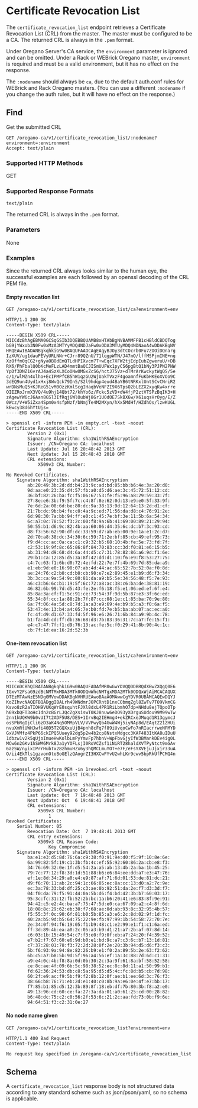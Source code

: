 Certificate Revocation List
===========================

The `certificate_revocation_list` endpoint retrieves a Certificate Revocation List (CRL)
from the master. The master must be configured to be a CA. The returned
CRL is always in the `.pem` format.

Under Oregano Server's CA service, the `environment` parameter is ignored and can
be omitted. Under a Rack or WEBrick Oregano master, `environment` is required and
must be a valid environment, but it has no effect on the response.

The `:nodename` should always be `ca`, due to the default auth.conf rules for
WEBrick and Rack Oregano masters. (You can use a different `:nodename` if you
change the auth rules, but it will have no effect on the response.)

Find
----

Get the submitted CRL

    GET /oregano-ca/v1/certificate_revocation_list/:nodename?environment=:environment
    Accept: text/plain

### Supported HTTP Methods

GET

### Supported Response Formats

`text/plain`

The returned CRL is always in the `.pem` format.

### Parameters

None

### Examples

Since the returned CRL always looks similar to the human eye, the successful examples are each followed by an openssl
decoding of the CRL PEM file.

#### Empty revocation list

    GET /oregano-ca/v1/certificate_revocation_list/ca?environment=env

    HTTP/1.1 200 OK
    Content-Type: text/plain

    -----BEGIN X509 CRL-----
    MIICdzBhAgEBMA0GCSqGSIb3DQEBBQUAMB8xHTAbBgNVBAMMFFB1cHBldCBDQTog
    bG9jYWxob3N0Fw0xMzA3MTYyMDQ4NDJaFw0xODA3MTUyMDQ4NDNaoA4wDDAKBgNV
    HRQEAwIBADANBgkqhkiG9w0BAQUFAAOCAgEAqyBJOy3dtCOcrb0Fu7ZOOiDQnarg
    IzXUV/ug1dauPEVyURLNNr+CJrr89QZnU/71lqgpWTN/J47mO/lffMSPjmINE+ng
    XzOffm0qCG2+gNyaOBOdEmQTLdHPIXvcm7T+wEqc7XFW2tjEdpEubZgweruU/+DB
    RX6/PhFbalQ0bKcMeFLzLAD4mmtBaQCJISmUUFWx1pyCS6pgBtQ1bNy3PJPN2PNW
    YpDf3DNZ16vrAJ4a4SzXLXCoONw0MGxZcS6/hctJ75Vz+dTMrArKwckytWgQS/5e
    c/1/wlMZn4xlho+EcIPMPfCB5hW1qzGU2WjUakTVxzF4goamnfFuKbHKEoXVOo9C
    3dEQ9un4Uyd1xHxj8WvQck79In5/S2l9hdqp4eud4BaYB6tNRKxlUntSCvCNriR2
    wrDNsMuQ5+KJReG51vM0OzzKmlScgIHaqbVeNFZI9X6TpsO2bLEZX2xyqKw4xrre
    OIEZRoJrmX3VQ/4u9hj14Qbt72/khYo6z/Fckc5zVD+dW4fjP2ztVTSPzBqIK3+H
    zAgewYW6cJ6Aan8GSl3IfRqj6WlOubWj8Gr1U0dOE7SkBX6w/X61uqsHrOyg/E/Z
    0Wcz/V+W5iZxa4Spm0x4sfpNzf/bNmjTe4M2MXyn/hXx5MdHf/HZdhOs/lzwKUGL
    kEwcy38d6hYtUjs=
    -----END X509 CRL-----

    > openssl crl -inform PEM -in empty.crl -text -noout
    Certificate Revocation List (CRL):
            Version 2 (0x1)
            Signature Algorithm: sha1WithRSAEncryption
            Issuer: /CN=Oregano CA: localhost
            Last Update: Jul 16 20:48:42 2013 GMT
            Next Update: Jul 15 20:48:43 2018 GMT
            CRL extensions:
                X509v3 CRL Number:
                    0
    No Revoked Certificates.
        Signature Algorithm: sha1WithRSAEncryption
            ab:20:49:3b:2d:dd:b4:23:9c:ad:bd:05:bb:b6:4e:3a:20:d0:
            9d:aa:e0:23:35:d4:57:fb:a0:d5:d6:ae:3c:45:72:51:12:cd:
            36:bf:82:26:ba:fc:f5:06:67:53:fe:f5:96:a8:29:59:33:7f:
            27:8e:e6:3b:f9:5f:7c:c4:8f:8e:62:0d:13:e9:e0:5f:33:9f:
            7e:6d:2a:08:6d:be:80:dc:9a:38:13:9d:12:64:13:2d:d1:cf:
            21:7b:dc:9b:b4:fe:c0:4a:9c:ed:71:56:da:d8:c4:76:91:2e:
            6d:98:30:7a:bb:94:ff:e0:c1:45:7e:bf:3e:11:5b:6a:54:34:
            6c:a7:0c:78:52:f3:2c:00:f8:9a:6b:41:69:00:89:21:29:94:
            50:55:b1:d6:9c:82:4b:aa:60:06:d4:35:6c:dc:b7:3c:93:cd:
            d8:f3:56:62:90:df:dc:33:59:d7:ab:eb:00:9e:1a:e1:2c:d7:
            2d:70:a8:38:dc:34:30:6c:59:71:2e:bf:85:cb:49:ef:95:73:
            f9:d4:cc:ac:0a:ca:c1:c9:32:b5:68:10:4b:fe:5e:73:fd:7f:
            c2:53:19:9f:8c:65:86:8f:84:70:83:cc:3d:f0:81:e6:15:b5:
            ab:31:94:d9:68:d4:6a:44:d5:c7:31:78:82:86:a6:9d:f1:6e:
            29:b1:ca:12:85:d5:3a:8f:42:dd:d1:10:f6:e9:f8:53:27:75:
            c4:7c:63:f1:6b:d0:72:4e:fd:22:7e:7f:4b:69:7d:85:da:a9:
            e1:eb:9d:e0:16:98:07:ab:4d:44:ac:65:52:7b:52:0a:f0:8d:
            ae:24:76:c2:b0:cd:b0:cb:90:e7:e2:89:45:e1:b9:d6:f3:34:
            3b:3c:ca:9a:54:9c:80:81:da:a9:b5:5e:34:56:48:f5:7e:93:
            a6:c3:b6:6c:b1:19:5f:6c:72:a8:ac:38:c6:ba:de:38:81:19:
            46:82:6b:99:7d:d5:43:fe:2e:f6:18:f5:e1:06:ed:ef:6f:e4:
            85:8a:3a:cf:f1:5c:91:ce:73:54:3f:9d:5b:87:e3:3f:6c:ed:
            55:34:8f:cc:1a:88:2b:7f:87:cc:08:1e:c1:85:ba:70:9e:80:
            6a:7f:06:4a:5d:c8:7d:1a:a3:e9:69:4e:b9:b5:a3:f0:6a:f5:
            53:47:4e:13:b4:a4:05:7e:b0:fd:7e:b5:ba:ab:07:ac:ec:a0:
            fc:4f:d9:d1:67:33:fd:5f:96:e6:26:71:6b:84:a9:9b:4c:78:
            b1:fa:4d:cd:ff:db:36:68:d3:7b:83:36:31:7c:a7:fe:15:f1:
            e4:c7:47:7f:f1:d9:76:13:ac:fe:5c:f0:29:41:8b:90:4c:1c:
            cb:7f:1d:ea:16:2d:52:3b

#### One-item revocation list

    GET /oregano-ca/v1/certificate_revocation_list/ca?environment=env

    HTTP/1.1 200 OK
    Content-Type: text/plain

    -----BEGIN X509 CRL-----
    MIICnDCBhQIBATANBgkqhkiG9w0BAQUFADAfMR0wGwYDVQQDDBRQdXBwZXQgQ0E6
    IGxvY2FsaG9zdBcNMTMxMDA3MTk0ODQwWhcNMTgxMDA2MTk0ODQxWjAiMCACAQUX
    DTEzMTAwNzE5NDg0MVowDDAKBgNVHRUEAwoBAaAOMAwwCgYDVR0UBAMCAQEwDQYJ
    KoZIhvcNAQEFBQADggIBALrh49WNdmrJOPCRntD1nxCObmqZgl8ZwTv7TO9VkmCG
    Ksvo8zR2aTIOH9VUKqWrE0squhtFJXl8dxL4PR1RiLbmhO7dp+NHdu8ejTQpoOTp
    h69xbQFT3oHcIdn2cBGrLJQcZgXsiswT0KJ8nuw6eDO93yXDrguSUdou99M99wTw
    2nn1kUQKW9b0vUI7t2ADF5U8/DES+1IrvBq2IEHmg4+ekZRCxeJMuqd1R13gymcJ
    osSPbRgIjCli6zD3aK4Nq5OMMpVLV/VVPwyQb4GwW4Wj5iyNAp8d/EAqtZ21ZHUi
    nvuXmRtUWHJwfi40D5T2GQXxuUjB4pnh8cFq7f89iUvqoCwFo7nRIacrrweNFMYD
    GxVJVMfz4PkP66ckIPQ5Uuey92dg5p2w4b2cp8NstxMdgcc3KAF483ItKA8uIDuU
    1dbzw1v2k5qUjoImueHwKolbLmPyYmvFp7hbnV+WpFbvGjyIfW3BMankDEv4ig0L
    MCw6n2GKv1hSWM6Mrk8Ja1yYOFLsjI0RoVCZsf1iNiRT28haldXVTPyNtct9mGAv
    6az5W/nyixIPrrHubTx28zhmuHZx6y3hQMCLmuYOT+e7F/eFsYXVEjuJjxjr33uA
    O/ii4EkTls1gzvonOtoBoGElzQAogrZI3HXCwFYvU2whLKr9cwv5bpRkUfPCMQ4n
    -----END X509 CRL-----

    > openssl crl -inform PEM -in 1revoked.crl -text -noout
    Certificate Revocation List (CRL):
            Version 2 (0x1)
            Signature Algorithm: sha1WithRSAEncryption
            Issuer: /CN=Oregano CA: localhost
            Last Update: Oct  7 19:48:40 2013 GMT
            Next Update: Oct  6 19:48:41 2018 GMT
            CRL extensions:
                X509v3 CRL Number:
                    1
    Revoked Certificates:
        Serial Number: 05
            Revocation Date: Oct  7 19:48:41 2013 GMT
            CRL entry extensions:
                X509v3 CRL Reason Code:
                    Key Compromise
        Signature Algorithm: sha1WithRSAEncryption
            ba:e1:e3:d5:8d:76:6a:c9:38:f0:91:9e:d0:f5:9f:10:8e:6e:
            6a:99:82:5f:19:c1:3b:fb:4c:ef:55:92:60:86:2a:cb:e8:f3:
            34:76:69:32:0e:1f:d5:54:2a:a5:ab:13:4b:2a:ba:1b:45:25:
            79:7c:77:12:f8:3d:1d:51:88:b6:e6:84:ee:dd:a7:e3:47:76:
            ef:1e:8d:34:29:a0:e4:e9:87:af:71:6d:01:53:de:81:dc:21:
            d9:f6:70:11:ab:2c:94:1c:66:05:ec:8a:cc:13:d0:a2:7c:9e:
            ec:3a:78:33:bd:df:25:c3:ae:0b:92:51:da:2e:f7:d3:3d:f7:
            04:f0:da:79:f5:91:44:0a:5b:d6:f4:bd:42:3b:b7:60:03:17:
            95:3c:fc:31:12:fb:52:2b:bc:1a:b6:20:41:e6:83:8f:9e:91:
            94:42:c5:e2:4c:ba:a7:75:47:5d:e0:ca:67:09:a2:c4:8f:6d:
            18:08:8c:29:62:eb:30:f7:68:ae:0d:ab:93:8c:32:95:4b:57:
            f5:55:3f:0c:90:6f:81:b0:5b:85:a3:e6:2c:8d:02:9f:1d:fc:
            40:2a:b5:9d:b5:64:75:22:9e:fb:97:99:1b:54:58:72:70:7e:
            2e:34:0f:94:f6:19:05:f1:b9:48:c1:e2:99:e1:f1:c1:6a:ed:
            ff:3d:89:4b:ea:a0:2c:05:a3:b9:d1:21:a7:2b:af:07:8d:14:
            c6:03:1b:15:49:54:c7:f3:e0:f9:0f:eb:a7:24:20:f4:39:52:
            e7:b2:f7:67:60:e6:9d:b0:e1:bd:9c:a7:c3:6c:b7:13:1d:81:
            c7:37:28:01:78:f3:72:2d:28:0f:2e:20:3b:94:d5:d6:f3:c3:
            5b:f6:93:9a:94:8e:82:26:b9:e1:f0:2a:89:5b:2e:63:f2:62:
            6b:c5:a7:b8:5b:9d:5f:96:a4:56:ef:1a:3c:88:7d:6d:c1:31:
            a9:e4:0c:4b:f8:8a:0d:0b:30:2c:3a:9f:61:8a:bf:58:52:58:
            ce:8c:ae:4f:09:6b:5c:98:38:52:ec:8c:8d:11:a1:50:99:b1:
            fd:62:36:24:53:db:c8:5a:95:d5:d5:4c:fc:8d:b5:cb:7d:98:
            60:2f:e9:ac:f9:5b:f9:f2:8b:12:0f:ae:b1:ee:6d:3c:76:f3:
            38:66:b8:76:71:eb:2d:e1:40:c0:8b:9a:e6:0e:4f:e7:bb:17:
            f7:85:b1:85:d5:12:3b:89:8f:18:eb:df:7b:80:3b:f8:a2:e0:
            49:13:96:cd:60:ce:fa:27:3a:da:01:a0:61:25:cd:00:28:82:
            b6:48:dc:75:c2:c0:56:2f:53:6c:21:2c:aa:fd:73:0b:f9:6e:
            94:64:51:f3:c2:31:0e:27

#### No node name given

    GET /oregano-ca/v1/certificate_revocation_list?environment=env

    HTTP/1.1 400 Bad Request
    Content-Type: text/plain

    No request key specified in /oregano-ca/v1/certificate_revocation_list

Schema
------

A `certificate_revocation_list` response body is not structured data according to any
standard scheme such as json/pson/yaml, so no schema is applicable.
